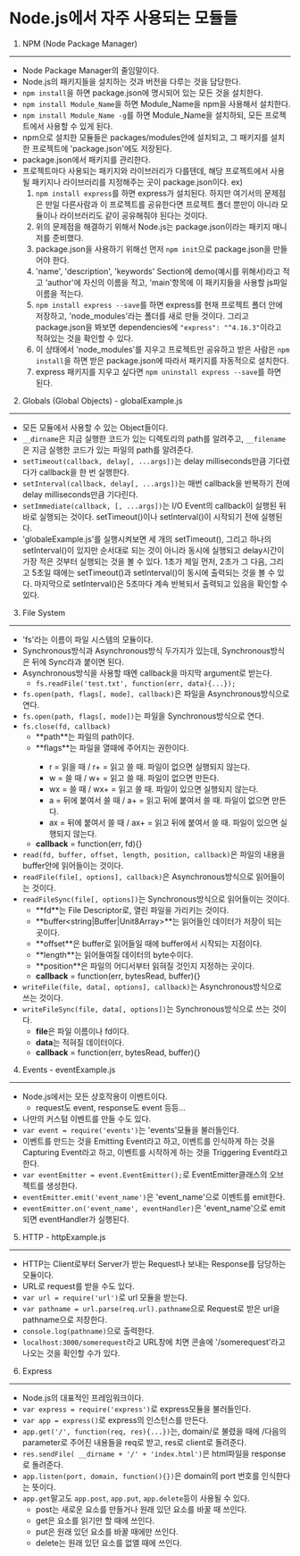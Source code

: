 Node.js에서 자주 사용되는 모듈들
================================

1. NPM (Node Package Manager)
* * *
* Node Package Manager의 줄임말이다.
* Node.js의 패키지들을 설치하는 것과 버전을 다루는 것을 담당한다.
* `npm install`을 하면 package.json에 명시되어 있는 모든 것을 설치한다.
* `npm install Module_Name`을 하면 Module\_Name을 npm을 사용해서 설치한다.
* `npm install Module_Name -g`를 하면 Module\_Name을 설치하되, 모든 프로젝트에서 사용할 수 있게 된다.
* npm으로 설치한 모듈들은 packages/modules안에 설치되고, 그 패키지를 설치한 프로젝트에 'package.json'에도 저장된다.
* package.json에서 패키지를 관리한다.
* 프로젝트마다 사용되는 패키지와 라이브러리가 다를텐데, 해당 프로젝트에서 사용될 패키지나 라이브러리를 지정해주는 곳이 package.json이다.
ex)
	1. `npm install express`를 하면 express가 설치된다. 하지만 여기서의 문제점은 만일 다른사람과 이 프로젝트를 공유한다면 프로젝트 폴더 뿐만이 아니라 모듈이나 라이브러리도 같이 공유해줘야 된다는 것이다.
	2. 위의 문제점을 해결하기 위해서 Node.js는 package.json이라는 패키지 매니저를 준비했다.
	3. package.json을 사용하기 위해선 먼저 `npm init`으로 package.json을 만들어야 한다.
	4. 'name', 'description', 'keywords' Section에 demo(예시를 위해서)라고 적고 'author'에 자신의 이름을 적고, 'main'항목에 이 패키지들을 사용할 js파일 이름을 적는다.
	5. `npm install express --save`를 하면 express를 현재 프로젝트 폴더 안에 저장하고, 'node\_modules'라는 폴더를 새로 만들 것이다. 그리고 package.json을 봐보면 dependencies에 `"express": "^4.16.3"`이라고 적혀있는 것을 확인할 수 있다.
	6. 이 상태에서 'node\_modules'를 지우고 프로젝트만 공유하고 받은 사람은 `npm install`을 하면 받은 package.json에 따라서 패키지를 자동적으로 설치한다.
	7. express 패키지를 지우고 싶다면 `npm uninstall express --save`를 하면 된다.

2. Globals (Global Objects) - globalExample.js
* * *
* 모든 모듈에서 사용할 수 있는 Object들이다.
* `__dirname`은 지금 실행한 코드가 있는 디렉토리의 path를 알려주고, `__filename`은 지금 실행한 코드가 있는 파일의 path를 알려준다.
* `setTimeout(callback, delay[, ...args])`는 delay milliseconds만큼 기다렸다가 callback을 한 번 실행한다.
* `setInterval(callback, delay[, ...args])`는 매번 callback을 반복하기 전에 delay milliseconds만큼 기다린다.
* `setImmediate(callback, [, ...args])`는 I/O Event의 callback이 실행된 뒤 바로 실행되는 것이다. setTimeout()이나 setInterval()이 시작되기 전에 실행된다.
* 'globaleExample.js'를 실행시켜보면 세 개의 setTimeout(), 그리고 하나의 setInterval()이 있지만 순서대로 되는 것이 아니라 동시에 실행되고 delay시간이 가장 적은 것부터 실행되는 것을 볼 수 있다. 1초가 제일 먼저, 2초가 그 다음, 그리고 5초일 때에는 setTimeout()과 setInterval()이 동시에 출력되는 것을 볼 수 있다. 마지막으로 setInterval()은 5초마다 계속 반복되서 출력되고 있음을 확인할 수 있다.

3. File System
* * *
* 'fs'라는 이름이 파일 시스템의 모듈이다.
* Synchronous방식과 Asynchronous방식 두가지가 있는데, Synchronous방식은 뒤에 Sync라과 붙이면 된다.
* Asynchronous방식을 사용할 때엔 callback을 마지막 argument로 받는다.
	* `fs.readFile('test.txt', function(err, data){...});`
* `fs.open(path, flags[, mode], callback)`은 파일을 Asynchronous방식으로 연다.
* `fs.open(path, flags[, mode])`는 파일을 Synchronous방식으로 연다.
* `fs.close(fd, callback)`
	* **path<string>**는 파일의 path이다.
	* **flags<string>**는 파일을 열때에 주어지는 권한이다.
		* r = 읽을 때 / r+ = 읽고 쓸 때. 파일이 없으면 실행되지 않는다.
		* w = 쓸 때 / w+ = 읽고 쓸 때. 파일이 없으면 만든다.
		* wx = 쓸 때 / wx+ = 읽고 쓸 때. 파일이 있으면 실행되지 않는다.
		* a = 뒤에 붙여서 쓸 때 / a+ = 읽고 뒤에 붙여서 쓸 때. 파일이 없으면 만든다.
		* ax = 뒤에 붙여서 쓸 때 / ax+ = 읽고 뒤에 붙여서 쓸 때. 파일이 있으면 실행되지 않는다.
	* **callback<function>** = function(err, fd){}
* `read(fd, buffer, offset, length, position, callback)`은 파일의 내용을 buffer안에 읽어들이는 것이다.
* `readFile(file[, options], callback)`은 Asynchronous방식으로 읽어들이는 것이다.
* `readFileSync(file[, options])`는 Synchronous방식으로 읽어들이는 것이다.
	* **fd<integer>**는 File Descriptor로, 열린 파일을 가리키는 것이다.
	* **buffer<string|Buffer|Unit8Array>**는 읽어들인 데이터가 저장이 되는 곳이다.
	* **offset<integer>**은 buffer로 읽어들일 때에 buffer에서 시작되는 지점이다.
	* **length<integer>**는 읽어들여질 데이터의 byte수이다.
	* **position<integer>**은 파일의 어디서부터 읽혀질 것인지 지정하는 곳이다.
	* **callback<function>** = function(err, bytesRead, buffer){}
* `writeFile(file, data[, options], callback)`는 Asynchronous방식으로 쓰는 것이다.
* `writeFileSync(file, data[, options])`는 Synchronous방식으로 쓰는 것이다.
	* **file**은 파일 이름이나 fd이다.
	* **data**는 적혀질 데이터이다.
	* **callback<function>** = function(err, bytesRead, buffer){}

4. Events - eventExample.js
* * *
* Node.js에서는 모든 상호작용이 이벤트이다. 
	* request도 event, response도 event 등등...
* 나만의 커스텀 이벤트를 만들 수도 있다.
* `var event = require('events')`는 'events'모듈을 불러들인다.
* 이벤트를 만드는 것을 Emitting Event라고 하고, 이벤트를 인식하게 하는 것을 Capturing Event라고 하고, 이벤트를 시작하게 하는 것을 Triggering Event라고 한다.
* `var eventEmitter = event.EventEmitter();`로 EventEmitter클래스의 오브젝트를 생성한다.
* `eventEmitter.emit('event_name')`은 'event\_name'으로 이벤트를 emit한다.
* `eventEmitter.on('event_name', eventHandler)`은 'event\_name'으로 emit되면 eventHandler가 실행된다.

5. HTTP - httpExample.js
* * *
* HTTP는 Client로부터 Server가 받는 Request나 보내는 Response를 담당하는 모듈이다.
* URL로 request를 받을 수도 있다.
* `var url = require('url')`로 url 모듈을 받는다.
* `var pathname = url.parse(req.url).pathname`으로 Request로 받은 url을 pathname으로 저장한다.
* `console.log(pathname)`으로 출력한다.
* `localhost:3000/somerequest`라고 URL창에 치면 콘솔에 '/somerequest'라고 나오는 것을 확인할 수가 있다.

6. Express
* * *
* Node.js의 대표적인 프레임워크이다. 
* `var express = require('express')`로 express모듈을 불러들인다.
* `var app = express()`로 express의 인스턴스를 만든다.
* `app.get('/', function(req, res){...})`는, domain/로 불렸을 때에 /다음의 parameter로 주어진 내용들을 req로 받고, res로 client로 돌려준다.
* `res.sendFile( __dirname + '/' + 'index.html')`은 html파일을 response로 돌려준다.
* `app.listen(port, domain, function(){})`은 domain의 port 번호를 인식한다는 뜻이다.
* `app.get`말고도 `app.post`, `app.put`, `app.delete`등이 사용될 수 있다.
	* post는 새로운 요소를 만들거나 원래 있던 요소를 바꿀 때 쓰인다.
	* get은 요소를 읽기만 할 때에 쓰인다.
	* put은 원래 있던 요소를 바꿀 때에만 쓰인다.
	* delete는 원래 있던 요소를 없앨 때에 쓰인다.
